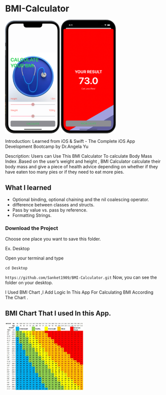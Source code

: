 # BMI-Calculator
<p float="left">
  <img src="https://github.com/Sanket1909/BMI-Calculator/blob/master/BMI%20Calculator/Assets.xcassets/screenshot1-modified.png" width="35%" />
  
  <img src="https://github.com/Sanket1909/BMI-Calculator/blob/master/BMI%20Calculator/Assets.xcassets/screenshot2-modified.png" width="35%" />
</p>

Introduction: Learned from iOS & Swift - The Complete iOS App Development Bootcamp by Dr.Angela Yu


Description: Users can Use This BMI Calculator  To calculate Body Mass Index .Based on the user’s weight and height , BMI Calculator calculate their body mass and give a piece of health advice depending on whether if they have eaten too many pies or if they need to eat more pies.

## What I learned 

* Optional binding, optional chaining and the nil coalescing operator.
* difference between classes and structs. 
* Pass by value vs. pass by reference. 
* Formatting Strings. 


### Download the Project

Choose one place you want to save this folder.

Ex. Desktop

Open your terminal and type

`cd Desktop`

`https://github.com/Sanket1909/BMI-Calculator.git`
Now, you can see the folder on your desktop.

I Used BMI Chart ,I Add Logic In This App For Calculating BMI According The Chart  .

## BMI Chart That I used In this App.
  <img src="https://github.com/Sanket1909/BMI-Calculator/blob/master/BMI%20Calculator/Assets.xcassets/bmi-chart-modified.png" width="50%" />
 
 
 
    


 
